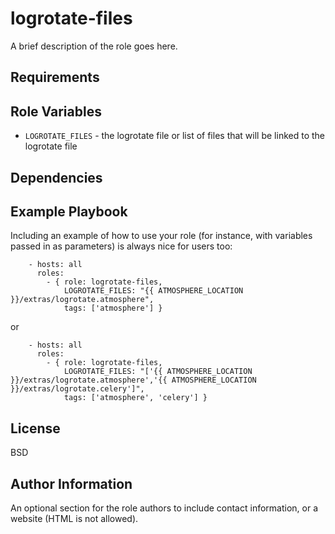 logrotate-files
=========

A brief description of the role goes here.

Requirements
------------


Role Variables
--------------

- `LOGROTATE_FILES` - the logrotate file or list of files that will be linked to the logrotate file 

Dependencies
------------

Example Playbook
----------------

Including an example of how to use your role (for instance, with variables passed in as parameters) is always nice for users too:

```
    - hosts: all
      roles:
        - { role: logrotate-files,
            LOGROTATE_FILES: "{{ ATMOSPHERE_LOCATION }}/extras/logrotate.atmosphere",
            tags: ['atmosphere'] }
```

or

```
    - hosts: all
      roles:
        - { role: logrotate-files,
            LOGROTATE_FILES: "['{{ ATMOSPHERE_LOCATION }}/extras/logrotate.atmosphere','{{ ATMOSPHERE_LOCATION }}/extras/logrotate.celery']", 
            tags: ['atmosphere', 'celery'] }
```

License
-------

BSD

Author Information
------------------

An optional section for the role authors to include contact information, or a website (HTML is not allowed).
